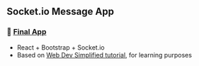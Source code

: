 ## Socket.io Message App

### 💫  [Final App](https://message-app-react.netlify.app/)
* React + Bootstrap + Socket.io
* Based on [Web Dev Simplified tutorial](https://youtu.be/tBr-PybP_9c), for learning purposes

